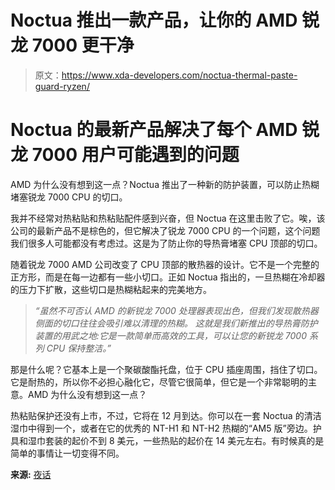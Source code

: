 # Noctua 推出一款产品，让你的 AMD 锐龙 7000 更干净

> 原文：<https://www.xda-developers.com/noctua-thermal-paste-guard-ryzen/>

# Noctua 的最新产品解决了每个 AMD 锐龙 7000 用户可能遇到的问题

AMD 为什么没有想到这一点？Noctua 推出了一种新的防护装置，可以防止热糊堵塞锐龙 7000 CPU 的切口。

我并不经常对热粘贴和热粘贴配件感到兴奋，但 Noctua 在这里击败了它。唉，该公司的最新产品不是棕色的，但它解决了锐龙 7000 CPU 的一个问题，这个问题我们很多人可能都没有考虑过。这是为了防止你的导热膏堵塞 CPU 顶部的切口。

随着锐龙 7000 AMD 公司改变了 CPU 顶部的散热器的设计。它不是一个完整的正方形，而是在每一边都有一些小切口。正如 Noctua 指出的，一旦热糊在冷却器的压力下扩散，这些切口是热糊粘起来的完美地方。

> *“虽然不可否认 AMD 的新锐龙 7000 处理器表现出色，但我们发现散热器侧面的切口往往会吸引难以清理的热糊。* *这就是我们新推出的导热膏防护装置的用武之地:它是一款简单而高效的工具，可以让您的新锐龙 7000 系列 CPU 保持整洁。”*

那是什么呢？它基本上是一个聚碳酸酯托盘，位于 CPU 插座周围，挡住了切口。它是耐热的，所以你不必担心融化它，尽管它很简单，但它是一个非常聪明的主意。AMD 为什么没有想到这一点？

热粘贴保护还没有上市，不过，它将在 12 月到达。你可以在一套 Noctua 的清洁湿巾中得到一个，或者在它的优秀的 NT-H1 和 NT-H2 热糊的“AM5 版”旁边。护具和湿巾套装的起价不到 8 美元，一些热贴的起价在 14 美元左右。有时候真的是简单的事情让一切变得不同。

**来源:** [夜话](https://noctua.at/en/noctua-presents-na-tpg1-thermal-paste-guard-for-amd-am5)